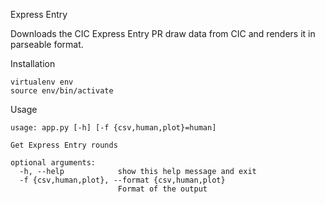 Express Entry

Downloads the CIC Express Entry PR draw data from CIC and renders it in parseable format.

Installation
```
virtualenv env
source env/bin/activate
```

Usage
```
usage: app.py [-h] [-f {csv,human,plot}=human]

Get Express Entry rounds

optional arguments:
  -h, --help            show this help message and exit
  -f {csv,human,plot}, --format {csv,human,plot}
                        Format of the output
```
